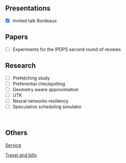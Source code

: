 ## Presentations
  
- [x] Invited talk Bordeaux

## Papers

- [ ] Experiments for the IPDPS second round of reviews

## Research

- [ ] Prefetching study
- [ ] Preferential checkpoiting
- [ ] Geometry aware approximation
- [ ] UTK
- [ ] Neural networks resiliency
- [ ] Speculative scheduling simulator

<br/>

## Others

[Service](service.md)

[Travel and bills](others.md)
